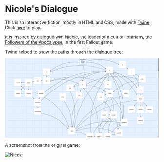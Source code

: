 # Nicole's Dialogue

This is an interactive fiction, mostly in HTML and CSS, made with [Twine](https://twinery.org). Click [here](https://l3gomancer.github.io/FalloutOneFollowersNicoleTwineStory/FO%20Nicole.html) to play.

It is inspired by dialogue with Nicole, the leader of a cult of librarians, [the Followers of the Apocalypse](https://fallout.fandom.com/wiki/Followers_of_the_Apocalypse), in the first Fallout game.

Twine helped to show the paths through the dialogue tree:

![Twine layout](TwineFO1.png)

A screenshot from the original game:

![Nicole](https://static.wikia.nocookie.net/fallout/images/4/4a/FO01_NPC_Nicole_N.png)

